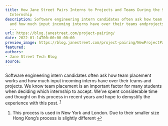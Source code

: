 ```yaml
---
title: How Jane Street Pairs Interns to Projects and Teams During the Software Engineering
  Internship
description: Software engineering intern candidates often ask how team placementworks
  and how much input incoming interns have over their teams andprojects. We know team
  ...
url: https://blog.janestreet.com/project-pairing/
date: 2022-01-14T00:00:00-00:00
preview_image: https://blog.janestreet.com/project-pairing/NewProjectPairing.png
featured:
authors:
- Jane Street Tech Blog
source:
---
```


<p>Software engineering intern candidates often ask how team placement
works and how much input incoming interns have over their teams and
projects. We know team placement is an important factor for many
students when deciding which internship to accept. We&rsquo;ve spent
considerable time and thought on this process in recent years and hope
to demystify the experience with this post. <sup><a href="https://blog.janestreet.com/feed.xml#fn:1" class="footnote">1</a></sup></p>

<div class="footnotes">
  <ol>
    <li>
      <p>This process is used in New York and London.  Due to their smaller size Hong Kong&rsquo;s process is slightly different&nbsp;<a href="https://blog.janestreet.com/feed.xml#fnref:1" class="reversefootnote">&#8617;</a></p>
    </li>
  </ol>
</div>

